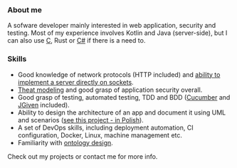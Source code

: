 ### About me

A sofware developer mainly interested in web application, security and testing. Most of my experience involves Kotlin and Java (server-side), but I can also use [C](https://github.com/multicatch/FLAME-interpreter), Rust or [C#](https://github.com/multicatch/ProjectManager) if there is a need to. 

### Skills

* Good knowledge of network protocols (HTTP included) and [ability to implement a server directly on sockets](https://github.com/multicatch/ksockserver).
* [Theat modeling](https://github.com/multicatch/cucumber-audit/blob/master/doc/SampleThreadModel.md) and good grasp of application security overall.
* Good grasp of testing, automated testing, TDD and BDD ([Cucumber](https://github.com/multicatch/cucumber-audit) and [JGiven](https://github.com/multicatch/MockGiven) included).
* Ability to design the architecture of an app and document it using UML and scenarios ([see this project - in Polish](https://github.com/multicatch/zoo)).
* A set of DevOps skills, including deployment automation, CI configuration, Docker, Linux, machine management etc.
* Familiarity with [ontology design](https://github.com/multicatch/FuddiOntology).

Check out my projects or contact me for more info.

